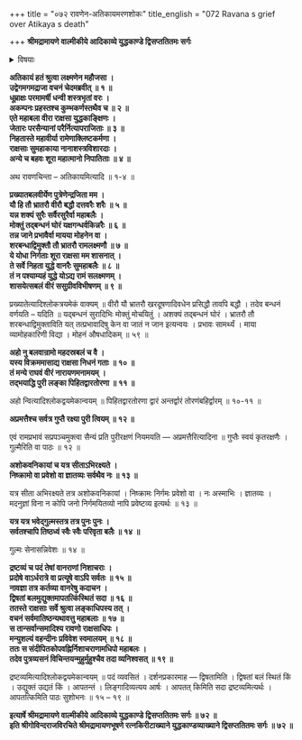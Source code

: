 +++
title = "०७२ रावणेन-अतिकायमरणशोकः"
title_english = "072 Ravana s grief over Atikaya s death"

+++
**श्रीमद्रामायणे वाल्मीकीये आदिकाव्ये युद्धकाण्डे द्विसप्ततितमः सर्गः**


<details><summary>विषयाः</summary>

अतिकायनिधनश्रवणविषण्णेनरावणेन धूम्राक्षप्रभृतिबन्धुजनस्मरणेनतच्छोचनपूर्वकं राक्षसान्प्रतिविशेषतो नगरादिरक्षणनियोजनपूर्वकं भवनप्रवेशः ॥ १ ॥

</details>




**अतिकायं हतं श्रुत्वा लक्ष्मणेन महौजसा ।  
उद्वेगमगमद्राजा वचनं चेदमब्रवीत् ॥ १ ॥  
धूम्राक्षः परमामर्षी धन्वी शस्त्रभृतां वरः ।  
अकम्पनः प्रहस्तश्च कुम्भकर्णस्तथैव च ॥ २ ॥  
एते महाबला वीरा राक्षसा युद्धकाङ्क्षिणः ।  
जेतारः परसैन्यानां परैर्नित्यापराजिताः ॥ ३ ॥  
निहतास्ते महावीर्या रामेणाक्लिष्टकर्मणा ।  
राक्षसाः सुमहाकाया नानाशस्त्रविशारदाः ।  
अन्ये च बहवः शूरा महात्मानो निपातिताः ॥ ४ ॥**

अथ रावणचिन्ता – अतिकायमित्यादि ॥ १-४ ॥



**प्रख्यातबलवीर्येण पुत्रेणेन्द्रजिता मम ।  
यौ हि तौ भ्रातरौ वीरौ बद्धौ दत्तवरैः शरैः ॥ ५ ॥  
यन्न शक्यं सुरैः सर्वैरसुरैर्वा महाबलैः ।  
मोक्तुं तद्बन्धनं घोरं यक्षगन्धर्वकिन्नरैः ॥ ६ ॥  
तन्न जाने प्रभावैर्वा मायया मोहनेन वा ।  
शरबन्धाद्विमुक्तौ तौ भ्रातरौ रामलक्ष्मणौ ॥ ७ ॥  
ये योधा निर्गताः शूरा राक्षसा मम शासनात् ।  
ते सर्वे निहता युद्धे वानरैः सुमहाबलैः ॥ ८ ॥  
तं न पश्याम्यहं युद्धे योऽद्य रामं सलक्ष्मणम् ।  
शासयेत्सबलं वीरं ससुग्रीवविभीषणम् ॥ ९ ॥**

प्रख्यातेत्यादिश्लोकत्रयमेकं वाक्यम् ॥ वीरौ यौ भ्रातरौ खरदूषणादिवधेन प्रसिद्धौ तावपि बद्धौ । तदेव बन्धनं वर्णयति – यदिति ॥ यद्बन्धनं सुरादिभिः मोक्तुं मोचयितुं । अशक्यं तद्बन्धनं घोरं । भ्रातरौ तौ शरबन्धाद्विमुक्ताविति यत् तत्प्रभावादिषु केन वा जातं न जान इत्यन्वयः । प्रभावः सामर्थ्यं । माया व्यामोहकारिणी विद्या । मोहनं औषधादिकम् ॥ ५९ ॥



**अहो नु बलवान्रामो महदस्रबलं च वै ।  
यस्य विक्रममासाद्य राक्षसा निधनं गताः ॥ १० ॥  
तं मन्ये राघवं वीरं नारायणमनामयम् ।  
तद्भयाद्धि पुरी लङ्का पिहितद्वारतोरणा ॥ ११ ॥**

अहो न्वित्यादिश्लोकद्वयमेकान्वयम् ॥ पिहितद्वारतोरणा द्वारं अन्तर्द्वारं तोरणंबहिर्द्वारम् ॥ १०-११ ॥



**अप्रमत्तैश्च सर्वत्र गुप्तै रक्ष्या पुरी त्वियम् ॥ १२ ॥**

एवं रामप्रभावं सप्रपञ्चमुक्त्वा सैन्यं प्रति पुरीरक्षणं नियमयति — अप्रमत्तैरित्यादिना ॥ गुप्तैः स्वयं कृतरक्षणैः । गुल्मैरिति वा पाठः ॥ १२ ॥



**अशोकवनिकायां च यत्र सीताऽभिरक्ष्यते ।  
निष्क्रामो वा प्रवेशो वा ज्ञातव्यः सर्वथैव नः ॥ १३ ॥**

यत्र सीता अभिरक्ष्यते तत्र अशोकवनिकायां । निष्क्रामः निर्गमः प्रवेशो वा । नः अस्माभिः । ज्ञातव्यः । मदनुज्ञां विना न कोपि जनो निर्गमयितव्यो नापि प्रवेष्टव्य इत्यर्थः ॥ १३ ॥



**यत्र यत्र भवेद्गुल्मस्तत्र तत्र पुनः पुनः ।  
सर्वतश्चापि तिष्ठध्वं स्वैः स्वैः परिवृता बलैः ॥ १४ ॥**

गुल्मः सेनासन्निवेशः ॥ १४ ॥



**द्रष्टव्यं च पदं तेषां वानराणां निशाचराः ।  
प्रदोषे वाऽर्धरात्रे वा प्रत्यूषे वाऽपि सर्वतः ॥ १५ ॥  
नावज्ञा तत्र कर्तव्या वानरेषु कदाचन ।  
द्विषतां बलमुद्युक्तमापतत्किंस्थितं सदा ॥ १६ ॥  
ततस्ते राक्षसाः सर्वे श्रुत्वा लङ्काधिपस्य तत् ।  
वचनं सर्वमातिष्ठन्यथावत्तु महाबलाः ॥ १७ ॥  
स तान्सर्वान्समादिश्य रावणो राक्षसाधिपः ।  
मन्युशल्यं वहन्दीनः प्रविवेश स्वमालयम् ॥ १८ ॥  
ततः स संदीपितकोपवह्निर्निशाचराणामधिपो महाबलः ।  
तदेव पुत्रव्यसनं विचिन्तयन्मुहुर्मुहुश्चैव तदा व्यनिश्वसत् ॥ १९ ॥**

द्रष्टव्यमित्यादिश्लोकद्वयमेकान्वयम् ॥ पदं व्यवसितं । दर्शनप्रकारमाह — द्विषतामिति । द्विषतां बलं स्थितं किं । उद्युक्तं उद्यतं किं । आपतन्तं । लिङ्गादिव्यत्यय आर्षः । आपतत् किमिति सदा द्रष्टव्यमित्यर्थः । आपतत्किमिति पाठः सुशोभनः ॥ १५ – १९ ॥



**इत्यार्षे श्रीमद्रामायणे वाल्मीकीये आदिकाव्ये युद्धकाण्डे द्विसप्ततितमः सर्गः ॥ ७२ ॥  
इति श्रीगोविन्दराजविरचिते श्रीमद्रामायणभूषणे रत्नकिरीटाख्याने युद्धकाण्डव्याख्याने द्विसप्ततितमः सर्गः ॥ ७२ ॥**
